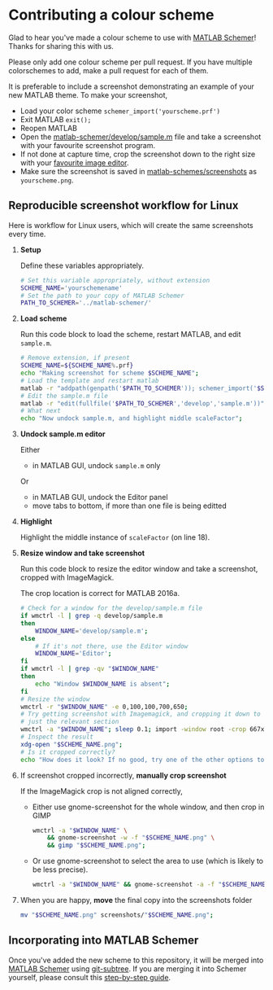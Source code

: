Contributing a colour scheme
============================

Glad to hear you've made a colour scheme to use with [MATLAB Schemer]!
Thanks for sharing this with us.

Please only add one colour scheme per pull request.
If you have multiple colorschemes to add, make a pull request for each of them.

It is preferable to include a screenshot demonstrating an example of your new MATLAB theme.
To make your screenshot, 

- Load your color scheme `schemer_import('yourscheme.prf')`
- Exit MATLAB `exit();`
- Reopen MATLAB
- Open the [matlab-schemer/develop/sample.m] file and take a screenshot with your favourite screenshot program.
- If not done at capture time, crop the screenshot down to the right size with your [favourite image editor].
- Make sure the screenshot is saved in [matlab-schemes/screenshots] as `yourscheme.png`.


Reproducible screenshot workflow for Linux
------------------------------------------

Here is workflow for Linux users, which will create the same screenshots
every time.

1.  **Setup**

    Define these variables appropriately.

    ```bash
    # Set this variable appropriately, without extension
    SCHEME_NAME='yourschemename'
    # Set the path to your copy of MATLAB Schemer
    PATH_TO_SCHEMER='../matlab-schemer/'
    ```

2.  **Load scheme**

    Run this code block to load the scheme, restart MATLAB, and edit
    `sample.m`.

    ```bash
    # Remove extension, if present
    SCHEME_NAME=${SCHEME_NAME%.prf}
    echo "Making screenshot for scheme $SCHEME_NAME";
    # Load the template and restart matlab
    matlab -r "addpath(genpath('$PATH_TO_SCHEMER')); schemer_import('$SCHEME_NAME.prf',1); exit;";
    # Edit the sample.m file
    matlab -r "edit(fullfile('$PATH_TO_SCHEMER','develop','sample.m'))" &
    # What next
    echo "Now undock sample.m, and highlight middle scaleFactor";
    ```

3.  **Undock sample.m editor**

    Either
    - in MATLAB GUI, undock `sample.m` only

    Or
    - in MATLAB GUI, undock the Editor panel
    - move tabs to bottom, if more than one file is being editted

4.  **Highlight**

    Highlight the middle instance of `scaleFactor` (on line 18).

5.  **Resize window and take screenshot**

    Run this code block to resize the editor window and take a screenshot,
    cropped with ImageMagick.

    The crop location is correct for MATLAB 2016a.

    ```bash
    # Check for a window for the develop/sample.m file
    if wmctrl -l | grep -q develop/sample.m
    then
        WINDOW_NAME='develop/sample.m';
    else
        # If it's not there, use the Editor window
        WINDOW_NAME='Editor';
    fi
    if wmctrl -l | grep -qv "$WINDOW_NAME"
    then
        echo "Window $WINDOW_NAME is absent";
    fi
    # Resize the window
    wmctrl -r "$WINDOW_NAME" -e 0,100,100,700,650;
    # Try getting screenshot with Imagemagick, and cropping it down to the
    # just the relevant section
    wmctrl -a "$WINDOW_NAME"; sleep 0.1; import -window root -crop 667x379+134+249 +repage "$SCHEME_NAME.png";
    # Inspect the result
    xdg-open "$SCHEME_NAME.png";
    # Is it cropped correctly?
    echo "How does it look? If no good, try one of the other options to manually crop";
    ```

6.  If screenshot cropped incorrectly, **manually crop screenshot**

    If the ImageMagick crop is not aligned correctly, 
    - Either use gnome-screenshot for the whole window, and then crop in GIMP
      ```bash
      wmctrl -a "$WINDOW_NAME" \
          && gnome-screenshot -w -f "$SCHEME_NAME.png" \
          && gimp "$SCHEME_NAME.png";
      ```

    - Or use gnome-screenshot to select the area to use (which is likely to
      be less precise).
      ```bash
      wmctrl -a "$WINDOW_NAME" && gnome-screenshot -a -f "$SCHEME_NAME.png";
      ```

7.  When you are happy, **move** the final copy into the screenshots folder

    ```bash
    mv "$SCHEME_NAME.png" screenshots/"$SCHEME_NAME.png";
    ```


Incorporating into MATLAB Schemer
---------------------------------

Once you've added the new scheme to this repository, it will be merged into
[MATLAB Schemer] using [git-subtree].
If you are merging it into Schemer yourself, please consult this
[step-by-step guide](https://github.com/scottclowe/matlab-schemer/blob/master/CONTRIBUTING.md).


  [MATLAB Schemer]: https://github.com/scottclowe/matlab-schemer
  [matlab-schemes/screenshots]: https://github.com/scottclowe/matlab-schemes/tree/master/screenshots
  [matlab-schemer/develop/sample.m]: https://github.com/scottclowe/matlab-schemer/blob/master/develop/sample.m
  [git-subtree]: https://github.com/git/git/blob/master/contrib/subtree/git-subtree.txt
  [favourite image editor]: https://www.gimp.org
